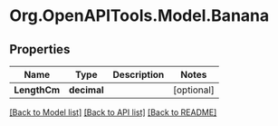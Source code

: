 # Org.OpenAPITools.Model.Banana

## Properties

Name | Type | Description | Notes
------------ | ------------- | ------------- | -------------
**LengthCm** | **decimal** |  | [optional] 

[[Back to Model list]](../README.md#documentation-for-models) [[Back to API list]](../README.md#documentation-for-api-endpoints) [[Back to README]](../README.md)

